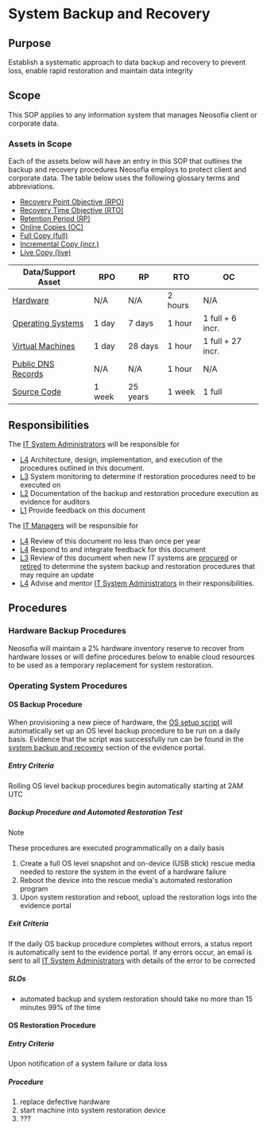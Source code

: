 # System Backup and Recovery

## Purpose

Establish a systematic approach to data backup and recovery to prevent loss, enable rapid restoration and maintain data integrity

## Scope

This SOP applies to any information system that manages Neosofia client or corporate data.

### Assets in Scope

Each of the assets below will have an entry in this SOP that outlines the backup and recovery procedures Neosofia employs to protect client and corporate data. The table below uses the following glossary terms and abbreviations.

* [Recovery Point Objective (RPO)](/shared/glossary.md#recovery-point-objective-rpo)
* [Recovery Time Objective (RTO)](/shared/glossary.md#recovery-time-objective-rto)
* [Retention Period (RP)](/shared/glossary.md#retention-period)
* [Online Copies (OC)](/shared/glossary.md#online-copy)
* [Full Copy (full)](/shared/glossary.md#full-copy)
* [Incremental Copy (incr.)](/shared/glossary.md#incremental-copy)
* [Live Copy (live)](/shared/glossary.md#live-copy)


Data/Support Asset         | RPO    | RP       | RTO     | OC
---------------------------|--------|----------|---------|------------------
[Hardware](#hw)            | N/A    | N/A      | 2 hours | N/A
[Operating Systems](#os)   | 1 day  | 7 days   | 1 hour  | 1 full + 6 incr.
[Virtual Machines](#vm)    | 1 day  | 28 days  | 1 hour  | 1 full + 27 incr.
[Public DNS Records](#dns) | N/A    | N/A      | 1 hour  | N/A
[Source Code](#sc)         | 1 week | 25 years | 1 week  | 1 full


## Responsibilities

The [IT System Administrators](/shared/roles.md#system-administrator-sa) will be responsible for
* [L4](#job-level-tbd) Architecture, design, implementation, and execution of the procedures outlined in this document.
* [L3](#job-level-tbd) System monitoring to determine if restoration procedures need to be executed on
* [L2](#job-level-tbd) Documentation of the backup and restoration procedure execution as evidence for auditors
* [L1](#job-level-tbd) Provide feedback on this document

The [IT Managers](/shared/roles.md#it-manager) will be responsible for 
* [L4](#job-level-tbd) Review of this document no less than once per year
* [L4](#job-level-tbd) Respond to and integrate feedback for this document
* [L3](#job-level-tbd) Review of this document when new IT systems are [procured](#tbd) or [retired](#tbd) to determine the system backup and restoration procedures that may require an update
* [L4](#job-level-tbd) Advise and mentor [IT System Administrators](/shared/roles.md#system-administrator-sa) in their responsibilities.

## Procedures 


### Hardware Backup Procedures <a id="hw"></a>

Neosofia will maintain a 2% hardware inventory reserve to recover from hardware losses or will define procedures below to enable cloud resources to be used as a temporary replacement for system restoration. 


### Operating System Procedures <a id="os"></a>

#### OS Backup Procedure

When provisioning a new piece of hardware, the [OS setup script](/os/proxmox/rearSetup.sh) will automatically set up an OS level backup procedure to be run on a daily basis. Evidence that the script was successfully run can be found in the [system backup and recovery](#tbd) section of the evidence portal.

##### Entry Criteria

Rolling OS level backup procedures begin automatically starting at 2AM UTC

##### Backup Procedure and Automated Restoration Test

> [!NOTE]
> These procedures are executed programmatically on a daily basis

1. Create a full OS level snapshot and on-device (USB stick) rescue media needed to restore the system in the event of a hardware failure
1. Reboot the device into the rescue media's automated restoration program
1. Upon system restoration and reboot, upload the restoration logs into the evidence portal

##### Exit Criteria

If the daily OS backup procedure completes without errors, a status report is automatically sent to the evidence portal. If any errors occur, an email is sent to all [IT System Administrators](/shared/roles.md#system-administrator-sa) with details of the error to be corrected

##### SLOs
* automated backup and system restoration should take no more than 15 minutes 99% of the time


#### OS Restoration Procedure

##### Entry Criteria

Upon notification of a system failure or data loss

##### Procedure
1. replace defective hardware
1. start machine into system restoration device
1. ???